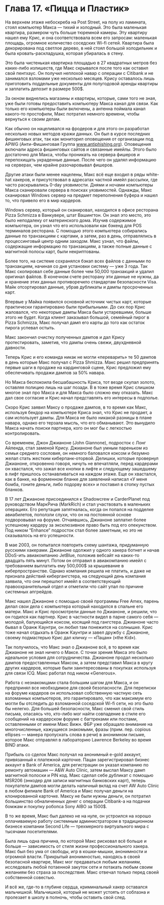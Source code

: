 # Глава 17. «Пицца и Пластик»

На верхнем этаже небоскреба на Post Street, на полу из ламината, стоял компьютер Макса — тихий и холодный. Это была маленькая квартира, размером чуть больше тюремной камеры. Эту квартиру нашел ему Крис, и она соответствовала всем его запросам: маленькая площадь, огромное количество соседских Wi-fi сетей. Квартира была декорирована под светлое дерево, в ней стоял большой холодильник и была кровать-раскладушка, которая убиралась в стену.

Это была чистенькая квартирка площадью в 27 квадратных метров без каких-либо излишеств, где Макс скрывался после того как оставил свой пентхаус. Он получил неплохой навар с операции с Citibank и не занимался взломами уже несколько месяцев. Крису оставалось лишь приготовить поддельные документы для полугодовой аренды квартиры и заплатить депозит в размере 500$.

За окном виднелись магазины и квартиры, которые, сами того не зная, уже были готовы предоставить компьютеру Макса канал для связи. Как только его компьютеры были включены, а антенна поймала канал какого-то простофили, Макс потратил немного времени, чтобы вернуться к своим делам.

Как обычно он нацеливался на фродеров и для этого он разработал несколько новых методов кражи данных. Он был в курсе последних фишинговых атак, так как мониторил оповещения от организации под APWG (Анти-Фишинговая Группа www.antiphishing.org). Оповещения включали адреса фишинговых сайтов и связанные имейлы. Этого было достаточно для Макса, чтобы проникать на сервера фишеров и перепохищать украденные данные. После чего он удалял информацию на серверах, чем крайне разочаровывал фишеров.

Другие атаки были менее нацелены, Макс всё еще входил в ряды white-hat хакеров, и присутствовал в адресатах частной имейл рассылки, где часто раскрывались 0-day уязвимости. Днями и ночами компьютеры Макса сканировали сервера в поисках уязвимостей. Однажды, Макс сканировал Windows сервер на предмет переполнения буфера и нашел то, что привело его в мир кардеров.

Windows сервер, который он сканировал, находился в офисе ресторана Pizza Schmizza в Ванкувере, штат Вашингтон. Он знал это место, это было неподалеку от материнского дома. Изучив содержимое компьютера, он узнал что его использовали как бэкенд для POS терминалов ресторана. С помощью этого компьютера собирались данные по транзакциям с картами, а затем, раз в день, отправлялись в процессинговый центр одним заходом. Макс узнал, что файлы, содержащие информацию по транзакциям, а также полные данные с магнитной полосы карт, были некриптованы.

Более того, на системе сохранялся бэкап всех файлов с данными по транзакциям, начиная со дня установки систему — уже 3 года. Так Макс скопировал себе данные более чем 50,000 транзакций и удалил оригинал файлов. В конечном счете ресторану эти данные не нужны, да и хранение этих данных противоречило стандартам безопасности Visa. Майк отсортировал данные, убрав дубликаты и дампы просроченных карт.

Впервые у Майка появился основной источник чистых карт, которые практически гарантировано были прибыльными. До сих пор Крис жаловался, что некоторые дампы Макса были устаревшими, больше этого не будет. Когда клиент заказывал большой, семейный пирог в Pizza Schmizza, Макс получал дамп его карты до того как остаток пирога успевал остыть.

Макс закончил очистку полученных дампов и дал Крису протестировать, заметив, что дампы очень свежи, двухдневной давности.

Теперь Крис и его команда никак не могли «переварить» те 50 дампов в день которые Макс получал с Pizza Shmizza. Макс решил предпринять первые шаги в продаже на кардинговой сцене, Крис предложил ему обеспечивать продажи дампов за 50% навара.

Но Макса беспокоила бесшабашность Криса, тот везде скупал золото, оставляя полицию лишь на шаг позади. В в тоже время Крис слишком многое знал про Макса и для Макса было сложно ему отказать. Макс дал свое согласие и Крис начал представлять его интересы в подполье.

Скоро Крис заявил Максу о продаже дампов, в то время как Макс, используя бекдор на компьютере Криса знал, что Крис не продает, а сам использует дампы. Для Макса не было никакой разницы в плане навара, однако его терзала мысль, что его обманывают. Это вынудило Макса начать поиски партнера, кого он мог бы с легкостью контролировать.

Со временем, Джон Джианоне (John Giannone), подросток с Лонг Айленда, стал заменой Крису. Джианоне был умным пареньком из семьи среднего сословия, он немного баловался коксом и безумно желал стать жестким киберпанк-оторвой. Делишки, которые провернул Джианоне, откровенно говоря, ничуть не впечатляли, перед кардерами он хвастался, что зажал все кнопки в лифте и следующему зашедшему в лифт пришлось останавливаться на каждом этаже. Еще он хвастался, как в банке, на форменном бланке для заявлений написал «У меня бомба, гоните деньги, либо подорву всех» и поставил в стопку пустых бланков.

В 17 лет Джианоне присоединился к Shadowcrew и CarderPlanet под руководством МаркРича (MarkRich) и стал участвовать в маленьких операциях. Его репутация запятналась, когда он попался на подделке авиабилетов, поползли слухи, что он на постоянной основе подворовывал на форуме. Отчаявшись, Джианоне заплатил более успешному кардеру за эксклюзивное право быть под его опекунством. Под ником “Enhance” подросток стал более заметным, но это не сказывалось на его успешности.

В мае 2003, он попытался повторить схему шантажа, придуманную русскими хакерами. Джианоне одолжил у одного хакера ботнет и начав DDoS-ить авиакомпанию JetBlue, положив вебсайт на каких-то двадцать пять минут. Потом он отправил в авиакомпанию имейл с требованием выплатить ему 500,000$ за крышевание в киберпространстве. Однако компания решила не платить, и даже не признала действий кибергангстера, на следующий день компания заявила, что они перешлют имейл в соответствующий правоохранительный отдел и отметили что сайт упал по причине системных апгрейдов.

Макс нашел Джианоне с помощью своей программы Free Amex, парень делал свои дела с компьютера который находился в спальне его матери. Макс и Крис просмотрели данные по Джианоне, и решили, что он годился как партнер. Крис в частности видел в парне самого себя — молодой, балующийся коксом, косящий под гангстера. Джианоне часто бывал в Оранж Каунтри, он любил там понежится на солнышке. Крис тоже начал отдыхать в Оранж Каунтри и завел дружбу с Джианоне, своему подмастерью Крис дал кличку — «Пацан» («the Kid»).

Так получилось, что Макс знал о Джианоне всё, в то время как Джианоне не знал ничего о Максе. С точки зрения Макса это было идеальное условия для сотрудничества. Джианоне продал несколько дампов предоставленных Максом, а затем представил Макса в кругу других кардеров, которые были заинтересованы в покупках используя для связи ICQ. Макс работал под ником «Generous».

Работа с незнакомцами стала большим шагом для Макса, и он предпринял все необходимое для своей безопасности. Для переписки на форуме кардеров он использовал собственную частную сеть взломанных компьютеров, это гарантировало, что как максимум его могли бы отследить до взломанной соседской Wi-fi сети, но это было бы нелегко. Для большей безопасности, Макс сменил свой стиль письма, опасаясь что, кто-либо мог найти совпадение в стиле его сообщений на кардерском форуме с багтреками или постами, оставленными от имени Макс Вижн. ФБР уже обращало внимание на многочисленные, кажущиеся знакомыми, фразы (прим. пер. copious ellipses — манера пропускать слова в речи) в анонимном письме, которое Макс отправлял в лабораторию Lawrence Berkeley во время BIND атаки.

Прибыль со сделок Макс получал на анонимный e-gold аккаунт, привязанный к платежной карточке. Пацан зарегистрировал бизнес аккаунт в Bank of America, для регистрации он указал компанию по ремонту автомашин — A&W Auto Clinic, затем выслал Максу дамп магнитной полоски и PIN код. Макс сделал себе дубликат с помощью MSR206 (энкодер для записи магнитных банковских карт), теперь покупатели дампов могли делать наличный вклад на счет AW Auto Clinic в любом филиале Bank of America и Макс получал деньги на клонированной карточке.
Максу не были нужны деньги, он потратил большинство обналиченных денег с операции Citibank-а на подачки бомжам и покупку робопса Sony AIBO за 1500$.

В то же время, Макс был далеко не на нуле, он устроился на хорошо оплачиваемую работу системным администратором в традиционном бизнесе компании Second Life — трехмерного виртуального мира с тысячами посетителями.

Была лишь одна причина, по которой Макс рисковал всё больше и больше — зависимость от стиля жизни профессионального хакера. Макс был без ума от свободы, игр в кошки-мышки, анонимности и огромной власти. Прикрытый анонимностью, находясь в своей безопасной квартире, Макс мог предаваться любым желаниям, исследовать любой потаенной закуток сети и потакать любым своим желаниям без страха за последствия. Макс отвечал только перед своей собственной совестью.

И всё же, где-то в глубине сердца, криминальный хакер оставался мальчишкой. Мальчишкой, который не может устоять от соблазна и пролезает в школу в полночь, чтобы оставить свой след.
